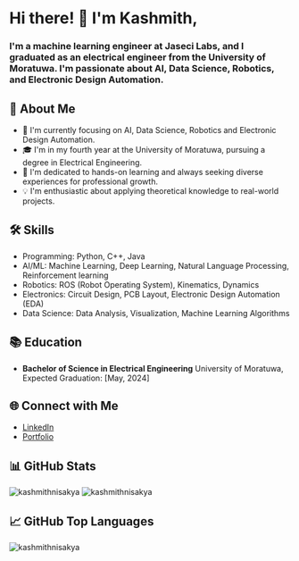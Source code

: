 # Hi there! 👋 I'm Kashmith,

### I'm a machine learning engineer at Jaseci Labs, and I graduated as an electrical engineer from the University of Moratuwa. I'm passionate about AI, Data Science, Robotics, and Electronic Design Automation.

## 🚀 About Me

- 🔭 I'm currently focusing on AI, Data Science, Robotics and Electronic Design Automation.
- 🎓 I'm in my fourth year at the University of Moratuwa, pursuing a degree in Electrical Engineering.
- 🌱 I'm dedicated to hands-on learning and always seeking diverse experiences for professional growth.
- 💡 I'm enthusiastic about applying theoretical knowledge to real-world projects.

## 🛠️ Skills

- Programming: Python, C++, Java
- AI/ML: Machine Learning, Deep Learning, Natural Language Processing, Reinforcement learning
- Robotics: ROS (Robot Operating System), Kinematics, Dynamics
- Electronics: Circuit Design, PCB Layout, Electronic Design Automation (EDA)
- Data Science: Data Analysis, Visualization, Machine Learning Algorithms

## 📚 Education

- **Bachelor of Science in Electrical Engineering**
  University of Moratuwa, Expected Graduation: [May, 2024]

## 🌐 Connect with Me

- [LinkedIn](https://www.linkedin.com/in/kashmith-nisakya)
- [Portfolio](https://kashmithnisakya.github.io/kashmith-portfolio/)

## 📊 GitHub Stats

<img src="https://github-readme-stats.vercel.app/api?username=kashmithnisakya&show_icons=true&locale=en&theme=tokyonight" alt="kashmithnisakya" />
<img src="https://github-readme-streak-stats.herokuapp.com/?user=kashmithnisakya&&theme=tokyonight" alt="kashmithnisakya" />

## 📈 GitHub Top Languages

<img src="https://github-readme-stats.vercel.app/api/top-langs?username=kashmithnisakya&show_icons=true&locale=en&layout=compact&theme=tokyonight" alt="kashmithnisakya" />
